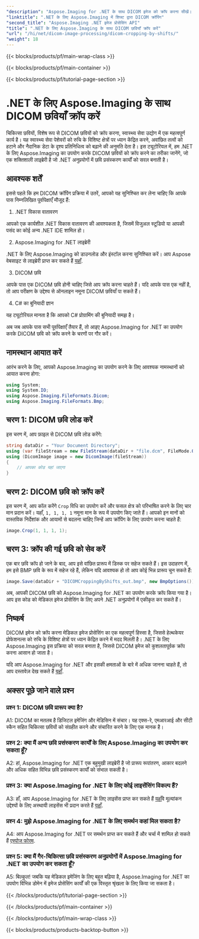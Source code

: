 ```yaml
---
"description": "Aspose.Imaging for .NET के साथ DICOM इमेज को क्रॉप करना सीखें। इस चरण-दर-चरण गाइड के साथ मेडिकल इमेज प्रोसेसिंग को बेहतर बनाएँ।"
"linktitle": ".NET के लिए Aspose.Imaging में शिफ्ट द्वारा DICOM क्रॉपिंग"
"second_title": "Aspose.Imaging .NET इमेज प्रोसेसिंग API"
"title": ".NET के लिए Aspose.Imaging के साथ DICOM छवियाँ क्रॉप करें"
"url": "/hi/net/dicom-image-processing/dicom-cropping-by-shifts/"
"weight": 18
---
```


{{< blocks/products/pf/main-wrap-class >}}

{{< blocks/products/pf/main-container >}}

{{< blocks/products/pf/tutorial-page-section >}}

# .NET के लिए Aspose.Imaging के साथ DICOM छवियाँ क्रॉप करें

चिकित्सा छवियों, विशेष रूप से DICOM छवियों को क्रॉप करना, स्वास्थ्य सेवा उद्योग में एक महत्वपूर्ण कार्य है। यह स्वास्थ्य सेवा पेशेवरों को रुचि के विशिष्ट क्षेत्रों पर ध्यान केंद्रित करने, अवांछित तत्वों को हटाने और नैदानिक डेटा के दृश्य प्रतिनिधित्व को बढ़ाने की अनुमति देता है। इस ट्यूटोरियल में, हम .NET के लिए Aspose.Imaging का उपयोग करके DICOM छवियों को क्रॉप करने का तरीका जानेंगे, जो एक शक्तिशाली लाइब्रेरी है जो .NET अनुप्रयोगों में छवि प्रसंस्करण कार्यों को सरल बनाती है।

## आवश्यक शर्तें

इससे पहले कि हम DICOM क्रॉपिंग प्रक्रिया में उतरें, आपको यह सुनिश्चित कर लेना चाहिए कि आपके पास निम्नलिखित पूर्वापेक्षाएँ मौजूद हैं:

1. .NET विकास वातावरण

आपको एक कार्यशील .NET विकास वातावरण की आवश्यकता है, जिसमें विजुअल स्टूडियो या आपकी पसंद का कोई अन्य .NET IDE शामिल हो।

2. Aspose.Imaging for .NET लाइब्रेरी

.NET के लिए Aspose.Imaging को डाउनलोड और इंस्टॉल करना सुनिश्चित करें। आप Aspose वेबसाइट से लाइब्रेरी प्राप्त कर सकते हैं [यहाँ](https://releases.aspose.com/imaging/net/).

3. DICOM छवि

आपके पास एक DICOM छवि होनी चाहिए जिसे आप क्रॉप करना चाहते हैं। यदि आपके पास एक नहीं है, तो आप परीक्षण के उद्देश्य से ऑनलाइन नमूना DICOM छवियाँ पा सकते हैं।

4. C# का बुनियादी ज्ञान

यह ट्यूटोरियल मानता है कि आपको C# प्रोग्रामिंग की बुनियादी समझ है।

अब जब आपके पास सभी पूर्वापेक्षाएँ तैयार हैं, तो आइए Aspose.Imaging for .NET का उपयोग करके DICOM छवि को क्रॉप करने के चरणों पर गौर करें।

## नामस्थान आयात करें

आरंभ करने के लिए, आपको Aspose.Imaging का उपयोग करने के लिए आवश्यक नामस्थानों को आयात करना होगा:

```csharp
using System;
using System.IO;
using Aspose.Imaging.FileFormats.Dicom;
using Aspose.Imaging.FileFormats.Bmp;
```

## चरण 1: DICOM छवि लोड करें

इस चरण में, आप फ़ाइल से DICOM छवि लोड करेंगे:

```csharp
string dataDir = "Your Document Directory";
using (var fileStream = new FileStream(dataDir + "file.dcm", FileMode.Open, FileAccess.Read))
using (DicomImage image = new DicomImage(fileStream))
{
    // आपका कोड यहां जाएगा
}
```

## चरण 2: DICOM छवि को क्रॉप करें

इस चरण में, आप कॉल करेंगे `Crop` विधि का उपयोग करें और फसल क्षेत्र को परिभाषित करने के लिए चार मान प्रदान करें। यहाँ, `1, 1, 1, 1` नमूना मान के रूप में उपयोग किए जाते हैं। आपको इन मानों को वास्तविक निर्देशांक और आयामों से बदलना चाहिए जिन्हें आप क्रॉपिंग के लिए उपयोग करना चाहते हैं:

```csharp
image.Crop(1, 1, 1, 1);
```

## चरण 3: क्रॉप की गई छवि को सेव करें

एक बार छवि क्रॉप हो जाने के बाद, आप इसे वांछित प्रारूप में डिस्क पर सहेज सकते हैं। इस उदाहरण में, हम इसे BMP छवि के रूप में सहेज रहे हैं, लेकिन यदि आवश्यक हो तो आप कोई भिन्न प्रारूप चुन सकते हैं:

```csharp
image.Save(dataDir + "DICOMCroppingByShifts_out.bmp", new BmpOptions());
```

अब, आपकी DICOM छवि को Aspose.Imaging for .NET का उपयोग करके क्रॉप किया गया है। आप इस कोड को मेडिकल इमेज प्रोसेसिंग के लिए अपने .NET अनुप्रयोगों में एकीकृत कर सकते हैं।

## निष्कर्ष

DICOM इमेज को क्रॉप करना मेडिकल इमेज प्रोसेसिंग का एक महत्वपूर्ण हिस्सा है, जिससे हेल्थकेयर प्रोफेशनल्स को रुचि के विशिष्ट क्षेत्रों पर ध्यान केंद्रित करने में मदद मिलती है। .NET के लिए Aspose.Imaging इस प्रक्रिया को सरल बनाता है, जिससे DICOM इमेज को कुशलतापूर्वक क्रॉप करना आसान हो जाता है।

यदि आप Aspose.Imaging for .NET और इसकी क्षमताओं के बारे में अधिक जानना चाहते हैं, तो आप दस्तावेज़ देख सकते हैं [यहाँ](https://reference.aspose.com/imaging/net/). 

## अक्सर पूछे जाने वाले प्रश्न

### प्रश्न 1: DICOM छवि प्रारूप क्या है?

A1: DICOM का मतलब है डिजिटल इमेजिंग और मेडिसिन में संचार। यह एक्स-रे, एमआरआई और सीटी स्कैन सहित चिकित्सा छवियों को संग्रहीत करने और संचारित करने के लिए एक मानक है।

### प्रश्न 2: क्या मैं अन्य छवि प्रसंस्करण कार्यों के लिए Aspose.Imaging का उपयोग कर सकता हूँ?

A2: हां, Aspose.Imaging for .NET एक बहुमुखी लाइब्रेरी है जो प्रारूप रूपांतरण, आकार बदलने और अधिक सहित विभिन्न छवि प्रसंस्करण कार्यों को संभाल सकती है।

### प्रश्न 3: क्या Aspose.Imaging for .NET के लिए कोई लाइसेंसिंग विकल्प हैं?

A3: हाँ, आप Aspose.Imaging for .NET के लिए लाइसेंस प्राप्त कर सकते हैं [यहाँ](https://purchase.aspose.com/buy)वे मूल्यांकन उद्देश्यों के लिए अस्थायी लाइसेंस भी प्रदान करते हैं [यहाँ](https://purchase.aspose.com/temporary-license/).

### प्रश्न 4: मुझे Aspose.Imaging for .NET के लिए समर्थन कहां मिल सकता है?

A4: आप Aspose.Imaging for .NET पर समर्थन प्राप्त कर सकते हैं और चर्चा में शामिल हो सकते हैं [एस्पोज फोरम](https://forum.aspose.com/).

### प्रश्न 5: क्या मैं गैर-चिकित्सा छवि प्रसंस्करण अनुप्रयोगों में Aspose.Imaging for .NET का उपयोग कर सकता हूँ?

A5: बिल्कुल! जबकि यह मेडिकल इमेजिंग के लिए बहुत बढ़िया है, Aspose.Imaging for .NET का उपयोग विभिन्न डोमेन में इमेज प्रोसेसिंग कार्यों की एक विस्तृत श्रृंखला के लिए किया जा सकता है।

{{< /blocks/products/pf/tutorial-page-section >}}

{{< /blocks/products/pf/main-container >}}

{{< /blocks/products/pf/main-wrap-class >}}

{{< blocks/products/products-backtop-button >}}